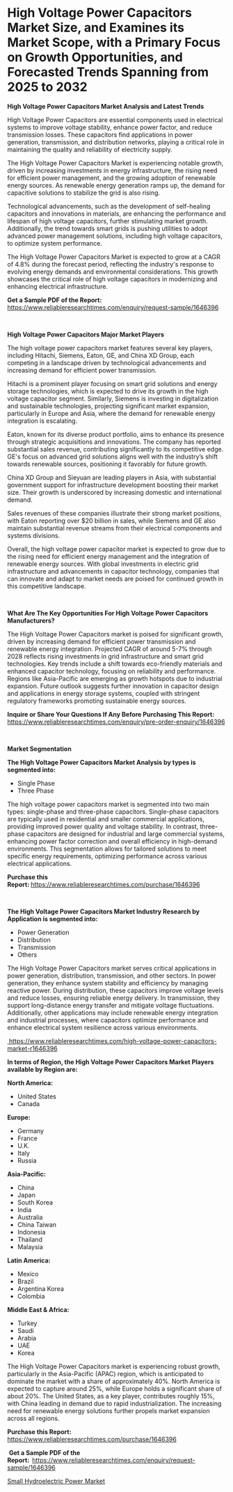 <p><h1>High Voltage Power Capacitors Market Size, and Examines its Market Scope, with a Primary Focus on Growth Opportunities, and Forecasted Trends Spanning from 2025 to 2032</h1></p><p><strong>High Voltage Power Capacitors Market Analysis and Latest Trends</strong></p>
<p><p>High Voltage Power Capacitors are essential components used in electrical systems to improve voltage stability, enhance power factor, and reduce transmission losses. These capacitors find applications in power generation, transmission, and distribution networks, playing a critical role in maintaining the quality and reliability of electricity supply. </p><p>The High Voltage Power Capacitors Market is experiencing notable growth, driven by increasing investments in energy infrastructure, the rising need for efficient power management, and the growing adoption of renewable energy sources. As renewable energy generation ramps up, the demand for capacitive solutions to stabilize the grid is also rising. </p><p>Technological advancements, such as the development of self-healing capacitors and innovations in materials, are enhancing the performance and lifespan of high voltage capacitors, further stimulating market growth. Additionally, the trend towards smart grids is pushing utilities to adopt advanced power management solutions, including high voltage capacitors, to optimize system performance.</p><p>The High Voltage Power Capacitors Market is expected to grow at a CAGR of 4.8% during the forecast period, reflecting the industry's response to evolving energy demands and environmental considerations. This growth showcases the critical role of high voltage capacitors in modernizing and enhancing electrical infrastructure.</p></p>
<p><strong>Get a Sample PDF of the Report:&nbsp;</strong> <a href="https://www.reliableresearchtimes.com/enquiry/request-sample/1646396?utm_campaign=2722&utm_medium=2&utm_source=Github&utm_content=ia&utm_term=07042025&utm_id=high-voltage-power-capacitors">https://www.reliableresearchtimes.com/enquiry/request-sample/1646396</a></p>
<p>&nbsp;</p>
<p><strong>High Voltage Power Capacitors Major Market Players</strong></p>
<p><p>The high voltage power capacitors market features several key players, including Hitachi, Siemens, Eaton, GE, and China XD Group, each competing in a landscape driven by technological advancements and increasing demand for efficient power transmission.</p><p>Hitachi is a prominent player focusing on smart grid solutions and energy storage technologies, which is expected to drive its growth in the high voltage capacitor segment. Similarly, Siemens is investing in digitalization and sustainable technologies, projecting significant market expansion, particularly in Europe and Asia, where the demand for renewable energy integration is escalating.</p><p>Eaton, known for its diverse product portfolio, aims to enhance its presence through strategic acquisitions and innovations. The company has reported substantial sales revenue, contributing significantly to its competitive edge. GE's focus on advanced grid solutions aligns well with the industry’s shift towards renewable sources, positioning it favorably for future growth.</p><p>China XD Group and Sieyuan are leading players in Asia, with substantial government support for infrastructure development boosting their market size. Their growth is underscored by increasing domestic and international demand.</p><p>Sales revenues of these companies illustrate their strong market positions, with Eaton reporting over $20 billion in sales, while Siemens and GE also maintain substantial revenue streams from their electrical components and systems divisions.</p><p>Overall, the high voltage power capacitor market is expected to grow due to the rising need for efficient energy management and the integration of renewable energy sources. With global investments in electric grid infrastructure and advancements in capacitor technology, companies that can innovate and adapt to market needs are poised for continued growth in this competitive landscape.</p></p>
<p>&nbsp;</p>
<p><strong>What Are The Key Opportunities For High Voltage Power Capacitors Manufacturers?</strong></p>
<p><p>The High Voltage Power Capacitors market is poised for significant growth, driven by increasing demand for efficient power transmission and renewable energy integration. Projected CAGR of around 5-7% through 2028 reflects rising investments in grid infrastructure and smart grid technologies. Key trends include a shift towards eco-friendly materials and enhanced capacitor technology, focusing on reliability and performance. Regions like Asia-Pacific are emerging as growth hotspots due to industrial expansion. Future outlook suggests further innovation in capacitor design and applications in energy storage systems, coupled with stringent regulatory frameworks promoting sustainable energy sources.</p></p>
<p><strong>Inquire or Share Your Questions If Any Before Purchasing This Report:</strong> <a href="https://www.reliableresearchtimes.com/enquiry/pre-order-enquiry/1646396?utm_campaign=2722&utm_medium=2&utm_source=Github&utm_content=ia&utm_term=07042025&utm_id=high-voltage-power-capacitors">https://www.reliableresearchtimes.com/enquiry/pre-order-enquiry/1646396</a></p>
<p>&nbsp;</p>
<p><strong>Market Segmentation</strong></p>
<p><strong>The High Voltage Power Capacitors Market Analysis by types is segmented into:</strong></p>
<p><ul><li>Single Phase</li><li>Three Phase</li></ul></p>
<p><p>The high voltage power capacitors market is segmented into two main types: single-phase and three-phase capacitors. Single-phase capacitors are typically used in residential and smaller commercial applications, providing improved power quality and voltage stability. In contrast, three-phase capacitors are designed for industrial and large commercial systems, enhancing power factor correction and overall efficiency in high-demand environments. This segmentation allows for tailored solutions to meet specific energy requirements, optimizing performance across various electrical applications.</p></p>
<p><strong>Purchase this Report:&nbsp;</strong><a href="https://www.reliableresearchtimes.com/purchase/1646396?utm_campaign=2722&utm_medium=2&utm_source=Github&utm_content=ia&utm_term=07042025&utm_id=high-voltage-power-capacitors">https://www.reliableresearchtimes.com/purchase/1646396</a></p>
<p>&nbsp;</p>
<p><strong>The High Voltage Power Capacitors Market Industry Research by Application is segmented into:</strong></p>
<p><ul><li>Power Generation</li><li>Distribution</li><li>Transmission</li><li>Others</li></ul></p>
<p><p>The High Voltage Power Capacitors market serves critical applications in power generation, distribution, transmission, and other sectors. In power generation, they enhance system stability and efficiency by managing reactive power. During distribution, these capacitors improve voltage levels and reduce losses, ensuring reliable energy delivery. In transmission, they support long-distance energy transfer and mitigate voltage fluctuations. Additionally, other applications may include renewable energy integration and industrial processes, where capacitors optimize performance and enhance electrical system resilience across various environments.</p></p>
<p><a href="https://www.reliableresearchtimes.com/high-voltage-power-capacitors-market-r1646396?utm_campaign=2722&utm_medium=2&utm_source=Github&utm_content=ia&utm_term=07042025&utm_id=high-voltage-power-capacitors">&nbsp;https://www.reliableresearchtimes.com/high-voltage-power-capacitors-market-r1646396</a></p>
<p><strong>In terms of Region, the High Voltage Power Capacitors Market Players available by Region are:</strong></p>
<p>
    <p> <strong> North America: </strong>
        <ul>
            <li>United States</li>
            <li>Canada</li>
        </ul>
        </p> 
    <p> <strong> Europe: </strong>
        <ul>
            <li>Germany</li>
            <li>France</li>
            <li>U.K.</li>
            <li>Italy</li>
            <li>Russia</li>
        </ul>
        </p> 
    <p> <strong> Asia-Pacific: </strong>
        <ul>
            <li>China</li>
            <li>Japan</li>
            <li>South Korea</li>
            <li>India</li>
            <li>Australia</li>
            <li>China Taiwan</li>
            <li>Indonesia</li>
            <li>Thailand</li>
            <li>Malaysia</li>
        </ul>
        </p> 
    <p> <strong> Latin America: </strong>
        <ul>
            <li>Mexico</li>
            <li>Brazil</li>
            <li>Argentina Korea</li>
            <li>Colombia</li>
        </ul>
        </p> 
    <p> <strong> Middle East & Africa: </strong>
        <ul>
            <li>Turkey</li>
            <li>Saudi</li>
            <li>Arabia</li>
            <li>UAE</li>
            <li>Korea</li>
        </ul>
    </p>
    </p>
<p><p>The High Voltage Power Capacitors market is experiencing robust growth, particularly in the Asia-Pacific (APAC) region, which is anticipated to dominate the market with a share of approximately 40%. North America is expected to capture around 25%, while Europe holds a significant share of about 20%. The United States, as a key player, contributes roughly 15%, with China leading in demand due to rapid industrialization. The increasing need for renewable energy solutions further propels market expansion across all regions.</p></p>
<p><strong>Purchase this Report: </strong><a href="https://www.reliableresearchtimes.com/purchase/1646396?utm_campaign=2722&utm_medium=2&utm_source=Github&utm_content=ia&utm_term=07042025&utm_id=high-voltage-power-capacitors">https://www.reliableresearchtimes.com/purchase/1646396</a></p>
<p>&nbsp;<strong>Get a Sample PDF of the Report:&nbsp;&nbsp;</strong><a href="https://www.reliableresearchtimes.com/enquiry/request-sample/1646396?utm_campaign=2722&utm_medium=2&utm_source=Github&utm_content=ia&utm_term=07042025&utm_id=high-voltage-power-capacitors">https://www.reliableresearchtimes.com/enquiry/request-sample/1646396</a></p>
<p><strong></strong></p>
<p><p><a href="https://github.com/ezahdyre/Market-Research-Report-List-1/blob/main/small-hydroelectric-power-market.md?utm_campaign=2722&utm_medium=2&utm_source=Github&utm_content=ia&utm_term=07042025&utm_id=high-voltage-power-capacitors">Small Hydroelectric Power Market</a></p></p>